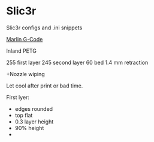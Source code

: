# Slic3r
Slic3r configs and .ini snippets

[Marlin G-Code](https://github.com/MarlinFirmware/Marlin/wiki/G-Code-in-Marlin)

Inland PETG

255 first layer
245 second layer
60 bed
1.4 mm retraction

+Nozzle wiping

Let cool after print or bad time.

First lyer:
- edges rounded
- top flat
- 0.3 layer height
- 90% height
- 
